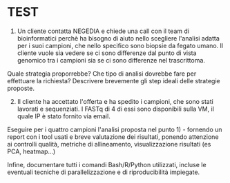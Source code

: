 # TEST
1) Un cliente contatta NEGEDIA e chiede una call con il team di bioinformatici perchè ha bisogno di aiuto nello scegliere l'analisi adatta per i suoi campioni, che nello specifico sono biopsie da fegato umano. 
Il cliente vuole sia vedere se ci sono differenze dal punto di vista genomico tra i campioni sia se ci sono differenze nel trascrittoma. 

Quale strategia proporrebbe? Che tipo di analisi dovrebbe fare per effettuare la richiesta?
Descrivere brevemente gli step ideali delle strategie proposte.

2) Il cliente ha accettato l'offerta e ha spedito i campioni, che sono stati lavorati e sequenziati.
I FASTq di 4 di essi sono disponibili sulla VM, il quale IP è stato fornito via email. 

Eseguire per i quattro campioni l'analisi proposta nel punto 1) - fornendo un report con i tool usati e breve valutazione dei risultati, ponendo  attenzione ai controlli qualità, metriche di allineamento, visualizzazione risultati (es PCA, heatmap...)

Infine, documentare tutti i comandi Bash/R/Python utilizzati, incluse le eventuali tecniche di parallelizzazione e di riproducibilità impiegate.
